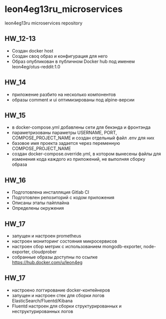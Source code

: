 # leon4eg13ru_microservices
leon4eg13ru microservices repository

## HW_12-13

 - Создан docker host
 - Создан своq образ и конфигурация для него
 - Образ опубликован в публичном Docker hub под именем leon4eg/otus-reddit:1.0

## HW_14

 - приложение разбито на несколько компонентов
 - образы comment и ui оптимизированы под alpine-версии

## HW_15

 - в docker-compose.yml добавлены сети для бекэнда и фронтэнда
 - параметризованы параметры USERNAME, PORT, COMPOSE_PROJECT_NAME и создан отдельный файл .env для них
 - базовое имя проекта задается через переменную COMPOSE_PROJECT_NAME
 - создан docker-compose.override.yml, в котором вынесены файлы для изменения кода каждого из приложений, не выполняя сборку образа

## HW_16

 - Подготовлена инсталляция Gitlab CI
 - Подготовлен репозиторий с кодом приложения
 - Описаны этапы пайплайна
 - Определены окружения

## HW_17

- запущен и настроен prometheus
- настроен мониторинг состояния микросервисов
- настроен сбор метрик с использованием mongodb-exporter, node-exporter, cloudprober
- собранные образы доступны по ссылке https://hub.docker.com/u/leon4eg

## HW_17

 - настроено логгирование docker-контейнеров
 - запущен и настроен стек для сборки логов ElasticSearch/Fluentd/Kibana
 - Fluentd настроен для сборки структурированных и неструктурированных логов
